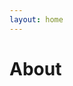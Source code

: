 ```yaml
---
layout: home
---
```


<!-- <script setup>
// import Card from '../components/CustomComponent.vue'
import Card from './components/Card.vue'
</script>

<Card /> -->

# About

<template>
<div class="aboutsiteTips"><h2>源于<br>热爱而去创造<div class="mask"><span class="first-tips">产品</span> <span data-up="">设计</span> <span data-show="">程序</span> <span>体验</span></div></h2></div>
</template>
